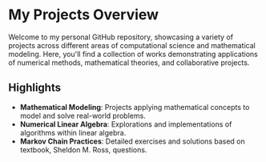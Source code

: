 # My Projects Overview

Welcome to my personal GitHub repository, showcasing a variety of projects across different areas of computational science and mathematical modeling. Here, you'll find a collection of works demonstrating applications of numerical methods, mathematical theories, and collaborative projects.

## Highlights

- **Mathematical Modeling**: Projects applying mathematical concepts to model and solve real-world problems.
- **Numerical Linear Algebra**: Explorations and implementations of algorithms within linear algebra.
- **Markov Chain Practices**: Detailed exercises and solutions based on textbook, Sheldon M. Ross, questions.
